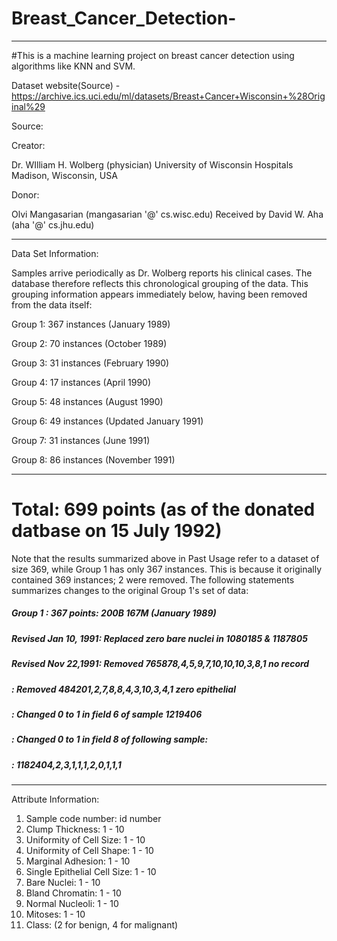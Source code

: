 # Breast_Cancer_Detection-
----------------------------------------
#This is a machine learning project on breast cancer detection using algorithms like KNN and SVM.

Dataset website(Source) - https://archive.ics.uci.edu/ml/datasets/Breast+Cancer+Wisconsin+%28Original%29 

Source:

Creator:

Dr. WIlliam H. Wolberg (physician)
University of Wisconsin Hospitals
Madison, Wisconsin, USA

Donor:

Olvi Mangasarian (mangasarian '@' cs.wisc.edu)
Received by David W. Aha (aha '@' cs.jhu.edu)

------------------------------------------

Data Set Information:

Samples arrive periodically as Dr. Wolberg reports his clinical cases. The database therefore reflects this chronological grouping of the data. This grouping information appears immediately below, having been removed from the data itself:

Group 1: 367 instances (January 1989)

Group 2: 70 instances (October 1989)

Group 3: 31 instances (February 1990)

Group 4: 17 instances (April 1990)

Group 5: 48 instances (August 1990)

Group 6: 49 instances (Updated January 1991)

Group 7: 31 instances (June 1991)

Group 8: 86 instances (November 1991)

-----------------------------------------
# Total: 699 points (as of the donated datbase on 15 July 1992)

Note that the results summarized above in Past Usage refer to a dataset of size 369, while Group 1 has only 367 instances. This is because it originally contained 369 instances; 2 were removed. The following statements summarizes changes to the original Group 1's set of data:

##### Group 1 : 367 points: 200B 167M (January 1989)

##### Revised Jan 10, 1991: Replaced zero bare nuclei in 1080185 & 1187805

##### Revised Nov 22,1991: Removed 765878,4,5,9,7,10,10,10,3,8,1 no record
##### : Removed 484201,2,7,8,8,4,3,10,3,4,1 zero epithelial
##### : Changed 0 to 1 in field 6 of sample 1219406
##### : Changed 0 to 1 in field 8 of following sample:
##### : 1182404,2,3,1,1,1,2,0,1,1,1

-----------------------------------------

Attribute Information:

1. Sample code number: id number
2. Clump Thickness: 1 - 10
3. Uniformity of Cell Size: 1 - 10
4. Uniformity of Cell Shape: 1 - 10
5. Marginal Adhesion: 1 - 10
6. Single Epithelial Cell Size: 1 - 10
7. Bare Nuclei: 1 - 10
8. Bland Chromatin: 1 - 10
9. Normal Nucleoli: 1 - 10
10. Mitoses: 1 - 10
11. Class: (2 for benign, 4 for malignant)
